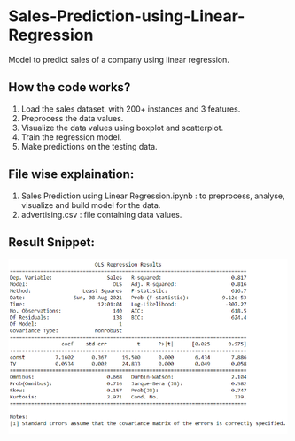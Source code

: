 # Sales-Prediction-using-Linear-Regression
Model to predict sales of a company using linear regression.

## How the code works?
1. Load the sales dataset, with 200+ instances and 3 features.
2. Preprocess the data values.
3. Visualize the data values using boxplot and scatterplot.
4. Train the regression model.
5. Make predictions on the testing data.

## File wise explaination:

1. Sales Prediction using Linear Regression.ipynb : to preprocess, analyse, visualize and build model for the data.
2. advertising.csv : file containing data values.

## Result Snippet:
![](output.png)



